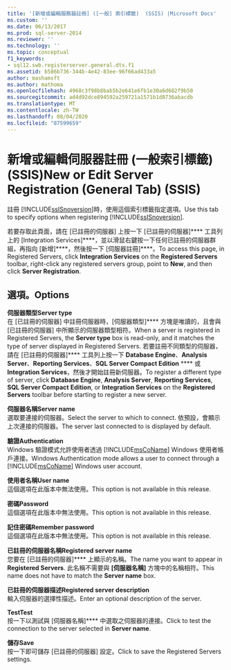 ```yaml
---
title: '[新增或編輯服務器註冊] ([一般] 索引標籤)  (SSIS) |Microsoft Docs'
ms.custom: ''
ms.date: 06/13/2017
ms.prod: sql-server-2014
ms.reviewer: ''
ms.technology: ''
ms.topic: conceptual
f1_keywords:
- sql12.swb.registerserver.general.dts.f1
ms.assetid: b586b736-344b-4e42-83ee-96f66ad433a5
author: mashamsft
ms.author: mathoma
ms.openlocfilehash: 4968c3f98b8bab5b2e641e6fb1e30a6d682f9b50
ms.sourcegitcommit: ad4d92dce894592a259721a1571b1d8736abacdb
ms.translationtype: MT
ms.contentlocale: zh-TW
ms.lasthandoff: 08/04/2020
ms.locfileid: "87599659"
---
```

# <a name="new-or-edit-server-registration-general-tab-ssis"></a><span data-ttu-id="e8de9-102">新增或編輯伺服器註冊 (一般索引標籤) (SSIS)</span><span class="sxs-lookup"><span data-stu-id="e8de9-102">New or Edit Server Registration (General Tab) (SSIS)</span></span>
  <span data-ttu-id="e8de9-103">註冊 [!INCLUDE[ssISnoversion](../includes/ssisnoversion-md.md)]時，使用這個索引標籤指定選項。</span><span class="sxs-lookup"><span data-stu-id="e8de9-103">Use this tab to specify options when registering [!INCLUDE[ssISnoversion](../includes/ssisnoversion-md.md)].</span></span>  
  
 <span data-ttu-id="e8de9-104">若要存取此頁面，請在 [已註冊的伺服器] 上按一下 [已註冊的伺服器]\*\*\*\* 工具列上的 [Integration Services]\*\*\*\*，並以滑鼠右鍵按一下任何已註冊的伺服器群組，再指向 [新增]\*\*\*\*，然後按一下 [伺服器註冊]\*\*\*\*。</span><span class="sxs-lookup"><span data-stu-id="e8de9-104">To access this page, in Registered Servers, click **Integration Services** on the **Registered Servers** toolbar, right-click any registered servers group, point to **New**, and then click **Server Registration**.</span></span>  
  
## <a name="options"></a><span data-ttu-id="e8de9-105">選項。</span><span class="sxs-lookup"><span data-stu-id="e8de9-105">Options</span></span>  
 <span data-ttu-id="e8de9-106">**伺服器類型**</span><span class="sxs-lookup"><span data-stu-id="e8de9-106">**Server type**</span></span>  
 <span data-ttu-id="e8de9-107">在 [已註冊的伺服器] 中註冊伺服器時，[伺服器類型]\*\*\*\* 方塊是唯讀的，且會與 [已註冊的伺服器] 中所顯示的伺服器類型相符。</span><span class="sxs-lookup"><span data-stu-id="e8de9-107">When a server is registered in Registered Servers, the **Server type** box is read-only, and it matches the type of server displayed in Registered Servers.</span></span> <span data-ttu-id="e8de9-108">若要註冊不同類型的伺服器，請在 [已註冊的伺服器]\*\*\*\* 工具列上按一下 **Database Engine**、**Analysis Server**、**Reporting Services**、**SQL Server Compact Edition** \*\*\*\* 或 **Integration Services**，然後才開始註冊新伺服器。</span><span class="sxs-lookup"><span data-stu-id="e8de9-108">To register a different type of server, click **Database Engine**, **Analysis Server**, **Reporting Services**, **SQL Server Compact** **Edition**, or **Integration Services** on the **Registered Servers** toolbar before starting to register a new server.</span></span>  
  
 <span data-ttu-id="e8de9-109">**伺服器名稱**</span><span class="sxs-lookup"><span data-stu-id="e8de9-109">**Server name**</span></span>  
 <span data-ttu-id="e8de9-110">選取要連接的伺服器。</span><span class="sxs-lookup"><span data-stu-id="e8de9-110">Select the server to which to connect.</span></span> <span data-ttu-id="e8de9-111">依預設，會顯示上次連接的伺服器。</span><span class="sxs-lookup"><span data-stu-id="e8de9-111">The server last connected to is displayed by default.</span></span>  
  
 <span data-ttu-id="e8de9-112">**驗證**</span><span class="sxs-lookup"><span data-stu-id="e8de9-112">**Authentication**</span></span>  
 <span data-ttu-id="e8de9-113">Windows 驗證模式允許使用者透過 [!INCLUDE[msCoName](../includes/msconame-md.md)] Windows 使用者帳戶連接。</span><span class="sxs-lookup"><span data-stu-id="e8de9-113">Windows Authentication mode allows a user to connect through a [!INCLUDE[msCoName](../includes/msconame-md.md)] Windows user account.</span></span>  
  
 <span data-ttu-id="e8de9-114">**使用者名稱**</span><span class="sxs-lookup"><span data-stu-id="e8de9-114">**User name**</span></span>  
 <span data-ttu-id="e8de9-115">這個選項在此版本中無法使用。</span><span class="sxs-lookup"><span data-stu-id="e8de9-115">This option is not available in this release.</span></span>  
  
 <span data-ttu-id="e8de9-116">**密碼**</span><span class="sxs-lookup"><span data-stu-id="e8de9-116">**Password**</span></span>  
 <span data-ttu-id="e8de9-117">這個選項在此版本中無法使用。</span><span class="sxs-lookup"><span data-stu-id="e8de9-117">This option is not available in this release.</span></span>  
  
 <span data-ttu-id="e8de9-118">**記住密碼**</span><span class="sxs-lookup"><span data-stu-id="e8de9-118">**Remember password**</span></span>  
 <span data-ttu-id="e8de9-119">這個選項在此版本中無法使用。</span><span class="sxs-lookup"><span data-stu-id="e8de9-119">This option is not available in this release.</span></span>  
  
 <span data-ttu-id="e8de9-120">**已註冊的伺服器名稱**</span><span class="sxs-lookup"><span data-stu-id="e8de9-120">**Registered server name**</span></span>  
 <span data-ttu-id="e8de9-121">您要在 [已註冊的伺服器]\*\*\*\* 上顯示的名稱。</span><span class="sxs-lookup"><span data-stu-id="e8de9-121">The name you want to appear in **Registered Servers**.</span></span> <span data-ttu-id="e8de9-122">此名稱不需要與 **[伺服器名稱]** 方塊中的名稱相符。</span><span class="sxs-lookup"><span data-stu-id="e8de9-122">This name does not have to match the **Server name** box.</span></span>  
  
 <span data-ttu-id="e8de9-123">**已註冊的伺服器描述**</span><span class="sxs-lookup"><span data-stu-id="e8de9-123">**Registered server description**</span></span>  
 <span data-ttu-id="e8de9-124">輸入伺服器的選擇性描述。</span><span class="sxs-lookup"><span data-stu-id="e8de9-124">Enter an optional description of the server.</span></span>  
  
 <span data-ttu-id="e8de9-125">**Test**</span><span class="sxs-lookup"><span data-stu-id="e8de9-125">**Test**</span></span>  
 <span data-ttu-id="e8de9-126">按一下以測試與 [伺服器名稱]\*\*\*\* 中選取之伺服器的連接。</span><span class="sxs-lookup"><span data-stu-id="e8de9-126">Click to test the connection to the server selected in **Server name**.</span></span>  
  
 <span data-ttu-id="e8de9-127">**儲存**</span><span class="sxs-lookup"><span data-stu-id="e8de9-127">**Save**</span></span>  
 <span data-ttu-id="e8de9-128">按一下即可儲存 [已註冊的伺服器] 設定。</span><span class="sxs-lookup"><span data-stu-id="e8de9-128">Click to save the Registered Servers settings.</span></span>  
  
  
